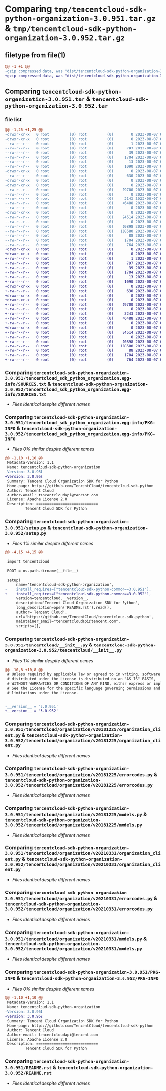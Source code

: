 # Comparing `tmp/tencentcloud-sdk-python-organization-3.0.951.tar.gz` & `tmp/tencentcloud-sdk-python-organization-3.0.952.tar.gz`

## filetype from file(1)

```diff
@@ -1 +1 @@
-gzip compressed data, was "dist/tencentcloud-sdk-python-organization-3.0.951.tar", last modified: Mon Aug  7 00:31:38 2023, max compression
+gzip compressed data, was "dist/tencentcloud-sdk-python-organization-3.0.952.tar", last modified: Mon Aug  7 08:59:25 2023, max compression
```

## Comparing `tencentcloud-sdk-python-organization-3.0.951.tar` & `tencentcloud-sdk-python-organization-3.0.952.tar`

### file list

```diff
@@ -1,25 +1,25 @@
-drwxr-xr-x   0 root         (0) root         (0)        0 2023-08-07 00:31:38.000000 tencentcloud-sdk-python-organization-3.0.951/
-drwxr-xr-x   0 root         (0) root         (0)        0 2023-08-07 00:31:38.000000 tencentcloud-sdk-python-organization-3.0.951/tencentcloud_sdk_python_organization.egg-info/
--rw-r--r--   0 root         (0) root         (0)        1 2023-08-07 00:31:38.000000 tencentcloud-sdk-python-organization-3.0.951/tencentcloud_sdk_python_organization.egg-info/dependency_links.txt
--rw-r--r--   0 root         (0) root         (0)      797 2023-08-07 00:31:38.000000 tencentcloud-sdk-python-organization-3.0.951/tencentcloud_sdk_python_organization.egg-info/SOURCES.txt
--rw-r--r--   0 root         (0) root         (0)       39 2023-08-07 00:31:38.000000 tencentcloud-sdk-python-organization-3.0.951/tencentcloud_sdk_python_organization.egg-info/requires.txt
--rw-r--r--   0 root         (0) root         (0)     1704 2023-08-07 00:31:38.000000 tencentcloud-sdk-python-organization-3.0.951/tencentcloud_sdk_python_organization.egg-info/PKG-INFO
--rw-r--r--   0 root         (0) root         (0)       13 2023-08-07 00:31:38.000000 tencentcloud-sdk-python-organization-3.0.951/tencentcloud_sdk_python_organization.egg-info/top_level.txt
--rw-r--r--   0 root         (0) root         (0)     1090 2023-08-07 00:31:37.000000 tencentcloud-sdk-python-organization-3.0.951/setup.py
-drwxr-xr-x   0 root         (0) root         (0)        0 2023-08-07 00:31:38.000000 tencentcloud-sdk-python-organization-3.0.951/tencentcloud/
--rw-r--r--   0 root         (0) root         (0)      630 2023-08-07 00:31:37.000000 tencentcloud-sdk-python-organization-3.0.951/tencentcloud/__init__.py
-drwxr-xr-x   0 root         (0) root         (0)        0 2023-08-07 00:31:38.000000 tencentcloud-sdk-python-organization-3.0.951/tencentcloud/organization/
-drwxr-xr-x   0 root         (0) root         (0)        0 2023-08-07 00:31:38.000000 tencentcloud-sdk-python-organization-3.0.951/tencentcloud/organization/v20181225/
--rw-r--r--   0 root         (0) root         (0)    19700 2023-08-07 00:31:37.000000 tencentcloud-sdk-python-organization-3.0.951/tencentcloud/organization/v20181225/organization_client.py
--rw-r--r--   0 root         (0) root         (0)        0 2023-08-07 00:31:37.000000 tencentcloud-sdk-python-organization-3.0.951/tencentcloud/organization/v20181225/__init__.py
--rw-r--r--   0 root         (0) root         (0)     3243 2023-08-07 00:31:37.000000 tencentcloud-sdk-python-organization-3.0.951/tencentcloud/organization/v20181225/errorcodes.py
--rw-r--r--   0 root         (0) root         (0)    46488 2023-08-07 00:31:37.000000 tencentcloud-sdk-python-organization-3.0.951/tencentcloud/organization/v20181225/models.py
--rw-r--r--   0 root         (0) root         (0)        0 2023-08-07 00:31:37.000000 tencentcloud-sdk-python-organization-3.0.951/tencentcloud/organization/__init__.py
-drwxr-xr-x   0 root         (0) root         (0)        0 2023-08-07 00:31:38.000000 tencentcloud-sdk-python-organization-3.0.951/tencentcloud/organization/v20210331/
--rw-r--r--   0 root         (0) root         (0)    24514 2023-08-07 00:31:37.000000 tencentcloud-sdk-python-organization-3.0.951/tencentcloud/organization/v20210331/organization_client.py
--rw-r--r--   0 root         (0) root         (0)        0 2023-08-07 00:31:37.000000 tencentcloud-sdk-python-organization-3.0.951/tencentcloud/organization/v20210331/__init__.py
--rw-r--r--   0 root         (0) root         (0)    10898 2023-08-07 00:31:37.000000 tencentcloud-sdk-python-organization-3.0.951/tencentcloud/organization/v20210331/errorcodes.py
--rw-r--r--   0 root         (0) root         (0)   118580 2023-08-07 00:31:37.000000 tencentcloud-sdk-python-organization-3.0.951/tencentcloud/organization/v20210331/models.py
--rw-r--r--   0 root         (0) root         (0)       88 2023-08-07 00:31:38.000000 tencentcloud-sdk-python-organization-3.0.951/setup.cfg
--rw-r--r--   0 root         (0) root         (0)     1704 2023-08-07 00:31:38.000000 tencentcloud-sdk-python-organization-3.0.951/PKG-INFO
--rw-r--r--   0 root         (0) root         (0)      764 2023-08-07 00:31:37.000000 tencentcloud-sdk-python-organization-3.0.951/README.rst
+drwxr-xr-x   0 root         (0) root         (0)        0 2023-08-07 08:59:25.000000 tencentcloud-sdk-python-organization-3.0.952/
+drwxr-xr-x   0 root         (0) root         (0)        0 2023-08-07 08:59:25.000000 tencentcloud-sdk-python-organization-3.0.952/tencentcloud_sdk_python_organization.egg-info/
+-rw-r--r--   0 root         (0) root         (0)        1 2023-08-07 08:59:25.000000 tencentcloud-sdk-python-organization-3.0.952/tencentcloud_sdk_python_organization.egg-info/dependency_links.txt
+-rw-r--r--   0 root         (0) root         (0)      797 2023-08-07 08:59:25.000000 tencentcloud-sdk-python-organization-3.0.952/tencentcloud_sdk_python_organization.egg-info/SOURCES.txt
+-rw-r--r--   0 root         (0) root         (0)       39 2023-08-07 08:59:25.000000 tencentcloud-sdk-python-organization-3.0.952/tencentcloud_sdk_python_organization.egg-info/requires.txt
+-rw-r--r--   0 root         (0) root         (0)     1704 2023-08-07 08:59:25.000000 tencentcloud-sdk-python-organization-3.0.952/tencentcloud_sdk_python_organization.egg-info/PKG-INFO
+-rw-r--r--   0 root         (0) root         (0)       13 2023-08-07 08:59:25.000000 tencentcloud-sdk-python-organization-3.0.952/tencentcloud_sdk_python_organization.egg-info/top_level.txt
+-rw-r--r--   0 root         (0) root         (0)     1090 2023-08-07 08:59:25.000000 tencentcloud-sdk-python-organization-3.0.952/setup.py
+drwxr-xr-x   0 root         (0) root         (0)        0 2023-08-07 08:59:25.000000 tencentcloud-sdk-python-organization-3.0.952/tencentcloud/
+-rw-r--r--   0 root         (0) root         (0)      630 2023-08-07 08:59:25.000000 tencentcloud-sdk-python-organization-3.0.952/tencentcloud/__init__.py
+drwxr-xr-x   0 root         (0) root         (0)        0 2023-08-07 08:59:25.000000 tencentcloud-sdk-python-organization-3.0.952/tencentcloud/organization/
+drwxr-xr-x   0 root         (0) root         (0)        0 2023-08-07 08:59:25.000000 tencentcloud-sdk-python-organization-3.0.952/tencentcloud/organization/v20181225/
+-rw-r--r--   0 root         (0) root         (0)    19700 2023-08-07 08:59:25.000000 tencentcloud-sdk-python-organization-3.0.952/tencentcloud/organization/v20181225/organization_client.py
+-rw-r--r--   0 root         (0) root         (0)        0 2023-08-07 08:59:25.000000 tencentcloud-sdk-python-organization-3.0.952/tencentcloud/organization/v20181225/__init__.py
+-rw-r--r--   0 root         (0) root         (0)     3243 2023-08-07 08:59:25.000000 tencentcloud-sdk-python-organization-3.0.952/tencentcloud/organization/v20181225/errorcodes.py
+-rw-r--r--   0 root         (0) root         (0)    46488 2023-08-07 08:59:25.000000 tencentcloud-sdk-python-organization-3.0.952/tencentcloud/organization/v20181225/models.py
+-rw-r--r--   0 root         (0) root         (0)        0 2023-08-07 08:59:25.000000 tencentcloud-sdk-python-organization-3.0.952/tencentcloud/organization/__init__.py
+drwxr-xr-x   0 root         (0) root         (0)        0 2023-08-07 08:59:25.000000 tencentcloud-sdk-python-organization-3.0.952/tencentcloud/organization/v20210331/
+-rw-r--r--   0 root         (0) root         (0)    24514 2023-08-07 08:59:25.000000 tencentcloud-sdk-python-organization-3.0.952/tencentcloud/organization/v20210331/organization_client.py
+-rw-r--r--   0 root         (0) root         (0)        0 2023-08-07 08:59:25.000000 tencentcloud-sdk-python-organization-3.0.952/tencentcloud/organization/v20210331/__init__.py
+-rw-r--r--   0 root         (0) root         (0)    10898 2023-08-07 08:59:25.000000 tencentcloud-sdk-python-organization-3.0.952/tencentcloud/organization/v20210331/errorcodes.py
+-rw-r--r--   0 root         (0) root         (0)   118580 2023-08-07 08:59:25.000000 tencentcloud-sdk-python-organization-3.0.952/tencentcloud/organization/v20210331/models.py
+-rw-r--r--   0 root         (0) root         (0)       88 2023-08-07 08:59:25.000000 tencentcloud-sdk-python-organization-3.0.952/setup.cfg
+-rw-r--r--   0 root         (0) root         (0)     1704 2023-08-07 08:59:25.000000 tencentcloud-sdk-python-organization-3.0.952/PKG-INFO
+-rw-r--r--   0 root         (0) root         (0)      764 2023-08-07 08:59:25.000000 tencentcloud-sdk-python-organization-3.0.952/README.rst
```

### Comparing `tencentcloud-sdk-python-organization-3.0.951/tencentcloud_sdk_python_organization.egg-info/SOURCES.txt` & `tencentcloud-sdk-python-organization-3.0.952/tencentcloud_sdk_python_organization.egg-info/SOURCES.txt`

 * *Files identical despite different names*

### Comparing `tencentcloud-sdk-python-organization-3.0.951/tencentcloud_sdk_python_organization.egg-info/PKG-INFO` & `tencentcloud-sdk-python-organization-3.0.952/tencentcloud_sdk_python_organization.egg-info/PKG-INFO`

 * *Files 0% similar despite different names*

```diff
@@ -1,10 +1,10 @@
 Metadata-Version: 1.1
 Name: tencentcloud-sdk-python-organization
-Version: 3.0.951
+Version: 3.0.952
 Summary: Tencent Cloud Organization SDK for Python
 Home-page: https://github.com/TencentCloud/tencentcloud-sdk-python
 Author: Tencent Cloud
 Author-email: tencentcloudapi@tencent.com
 License: Apache License 2.0
 Description: ============================
         Tencent Cloud SDK for Python
```

### Comparing `tencentcloud-sdk-python-organization-3.0.951/setup.py` & `tencentcloud-sdk-python-organization-3.0.952/setup.py`

 * *Files 1% similar despite different names*

```diff
@@ -4,15 +4,15 @@
 
 import tencentcloud
 
 ROOT = os.path.dirname(__file__)
 
 setup(
     name='tencentcloud-sdk-python-organization',
-    install_requires=["tencentcloud-sdk-python-common==3.0.951"],
+    install_requires=["tencentcloud-sdk-python-common==3.0.952"],
     version=tencentcloud.__version__,
     description='Tencent Cloud Organization SDK for Python',
     long_description=open('README.rst').read(),
     author='Tencent Cloud',
     url='https://github.com/TencentCloud/tencentcloud-sdk-python',
     maintainer_email="tencentcloudapi@tencent.com",
     scripts=[],
```

### Comparing `tencentcloud-sdk-python-organization-3.0.951/tencentcloud/__init__.py` & `tencentcloud-sdk-python-organization-3.0.952/tencentcloud/__init__.py`

 * *Files 1% similar despite different names*

```diff
@@ -10,8 +10,8 @@
 # Unless required by applicable law or agreed to in writing, software
 # distributed under the License is distributed on an "AS IS" BASIS,
 # WITHOUT WARRANTIES OR CONDITIONS OF ANY KIND, either express or implied.
 # See the License for the specific language governing permissions and
 # limitations under the License.
 
 
-__version__ = '3.0.951'
+__version__ = '3.0.952'
```

### Comparing `tencentcloud-sdk-python-organization-3.0.951/tencentcloud/organization/v20181225/organization_client.py` & `tencentcloud-sdk-python-organization-3.0.952/tencentcloud/organization/v20181225/organization_client.py`

 * *Files identical despite different names*

### Comparing `tencentcloud-sdk-python-organization-3.0.951/tencentcloud/organization/v20181225/errorcodes.py` & `tencentcloud-sdk-python-organization-3.0.952/tencentcloud/organization/v20181225/errorcodes.py`

 * *Files identical despite different names*

### Comparing `tencentcloud-sdk-python-organization-3.0.951/tencentcloud/organization/v20181225/models.py` & `tencentcloud-sdk-python-organization-3.0.952/tencentcloud/organization/v20181225/models.py`

 * *Files identical despite different names*

### Comparing `tencentcloud-sdk-python-organization-3.0.951/tencentcloud/organization/v20210331/organization_client.py` & `tencentcloud-sdk-python-organization-3.0.952/tencentcloud/organization/v20210331/organization_client.py`

 * *Files identical despite different names*

### Comparing `tencentcloud-sdk-python-organization-3.0.951/tencentcloud/organization/v20210331/errorcodes.py` & `tencentcloud-sdk-python-organization-3.0.952/tencentcloud/organization/v20210331/errorcodes.py`

 * *Files identical despite different names*

### Comparing `tencentcloud-sdk-python-organization-3.0.951/tencentcloud/organization/v20210331/models.py` & `tencentcloud-sdk-python-organization-3.0.952/tencentcloud/organization/v20210331/models.py`

 * *Files identical despite different names*

### Comparing `tencentcloud-sdk-python-organization-3.0.951/PKG-INFO` & `tencentcloud-sdk-python-organization-3.0.952/PKG-INFO`

 * *Files 0% similar despite different names*

```diff
@@ -1,10 +1,10 @@
 Metadata-Version: 1.1
 Name: tencentcloud-sdk-python-organization
-Version: 3.0.951
+Version: 3.0.952
 Summary: Tencent Cloud Organization SDK for Python
 Home-page: https://github.com/TencentCloud/tencentcloud-sdk-python
 Author: Tencent Cloud
 Author-email: tencentcloudapi@tencent.com
 License: Apache License 2.0
 Description: ============================
         Tencent Cloud SDK for Python
```

### Comparing `tencentcloud-sdk-python-organization-3.0.951/README.rst` & `tencentcloud-sdk-python-organization-3.0.952/README.rst`

 * *Files identical despite different names*

